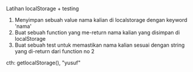 Latihan localStorage + testing
1. Menyimpan sebuah value nama kalian di localstorage dengan keyword 'nama'
2. Buat sebuah function yang me-return nama kalian yang disimpan di localStorage
3. Buat sebuah test untuk memastikan nama kalian sesuai dengan string yang di-return dari function no 2

cth:
getlocalStorage(), "yusuf"